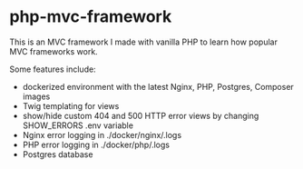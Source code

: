 # php-mvc-framework

This is an MVC framework I made with vanilla PHP to learn how popular MVC frameworks work.

Some features include:
- dockerized environment with the latest Nginx, PHP, Postgres, Composer images
- Twig templating for views
- show/hide custom 404 and 500 HTTP error views by changing SHOW_ERRORS .env variable
- Nginx error logging in ./docker/nginx/.logs
- PHP error logging in ./docker/php/.logs
- Postgres database
